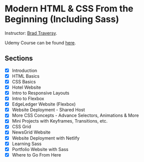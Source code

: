 # Modern HTML & CSS From the Beginning (Including Sass)

Instructor: [Brad Traversy](1).

Udemy Course can be found [here](2).

## Sections

- [x] Introduction
- [x] HTML Basics
- [x] CSS Basics
- [x] Hotel Website
- [x] Intro to Responsive Layouts
- [x] Intro to Flexbox
- [x] EdgeLedger Website (Flexbox)
- [x] Website Deployment - Shared Host
- [x] More CSS Concepts - Advance Selectors, Animations & More
- [x] Mini Projects with Keyframes, Transitions, etc.
- [x] CSS Grid
- [x] NewsGrid Website
- [x] Website Deployment with Netlify
- [x] Learning Sass
- [x] Portfolio Website with Sass
- [x] Where to Go From Here

[1]: (https://www.udemy.com/user/brad-traversy/)
[2]: (https://www.udemy.com/course/modern-html-css-from-the-beginning/)
